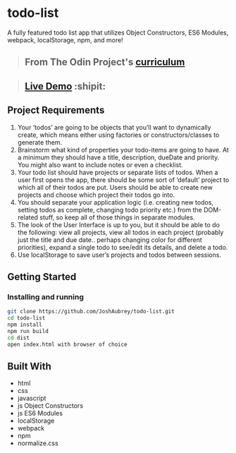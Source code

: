 # todo-list

A fully featured todo list app that utilizes Object Constructors, ES6 Modules, webpack, localStorage, npm, and more!

> ## From The Odin Project's [curriculum](https://www.theodinproject.com/paths/full-stack-javascript/courses/javascript/lessons/todo-list)

> ## [Live Demo](https://joshaubrey.github.io/todo-list/) :shipit:

## Project Requirements

1. Your ‘todos’ are going to be objects that you’ll want to dynamically create, which means either using factories or constructors/classes to generate them.
2. Brainstorm what kind of properties your todo-items are going to have. At a minimum they should have a title, description, dueDate and priority. You might also want to include notes or even a checklist.
3. Your todo list should have projects or separate lists of todos. When a user first opens the app, there should be some sort of ‘default’ project to which all of their todos are put. Users should be able to create new projects and choose which project their todos go into.
4. You should separate your application logic (i.e. creating new todos, setting todos as complete, changing todo priority etc.) from the DOM-related stuff, so keep all of those things in separate modules.
5. The look of the User Interface is up to you, but it should be able to do the following: view all projects, view all todos in each project (probably just the title and due date.. perhaps changing color for different priorities), expand a single todo to see/edit its details, and delete a todo.
6. Use localStorage to save user’s projects and todos between sessions.

## Getting Started

### Installing and running

```bash
git clone https://github.com/JoshAubrey/todo-list.git
cd todo-list
npm install
npm run build
cd dist
open index.html with browser of choice
```

## Built With

* html 
* css
* javascript
* js Object Constructors
* js ES6 Modules
* localStorage
* webpack
* npm
* normalize.css
